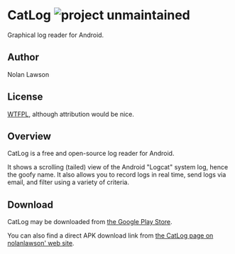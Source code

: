 CatLog ![project unmaintained](https://img.shields.io/badge/project-unmaintained-red.svg)
=========
Graphical log reader for Android.

Author
--------
Nolan Lawson

License
--------
[WTFPL][1], although attribution would be nice.

Overview
---------
CatLog is a free and open-source log reader for Android.  

It shows a scrolling (tailed) view of the Android "Logcat" system log, 
hence the goofy name.  It also allows you to record logs in real time, send logs via email, 
and filter using a variety of criteria.

Download
--------------

CatLog may be downloaded from [the Google Play Store][3].  

You can also find a direct APK download link from [the CatLog page on nolanlawson' web site][5].

[1]: http://sam.zoy.org/wtfpl/
[2]: http://nolanwlawson.files.wordpress.com/2012/09/catlog_1_4.png?w=252&h=300
[3]: https://play.google.com/store/apps/details?id=com.nolanlawson.logcat
[4]: http://nolanlawson.com/tag/catlog/
[5]: http://nolanlawson.com/apps/#catlog
[6]: http://nolanlawson.com/2012/09/02/catlog-jives-with-jelly-bean-goes-open-source/
